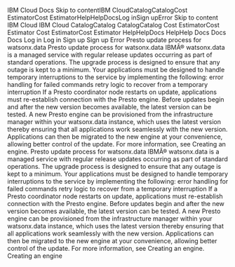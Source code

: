 ﻿IBM Cloud Docs Skip to contentIBM CloudCatalogCatalogCost EstimatorCost EstimatorHelpHelpDocsLog inSign upError Skip to content IBM Cloud IBM Cloud CatalogCatalog CatalogCatalog Cost EstimatorCost Estimator Cost EstimatorCost Estimator HelpHelpDocs HelpHelp Docs Docs Docs Log in Log in Sign up Sign up Error Presto update process for watsonx.data Presto update process for watsonx.data IBMÂ® watsonx.data is a managed service with regular release updates occurring as part of standard operations. The upgrade process is designed to ensure that any outage is kept to a minimum. Your applications must be designed to handle temporary interruptions to the service by implementing the following: error handling for failed commands retry logic to recover from a temporary interruption If a Presto coordinator node restarts on update, applications must re-establish connection with the Presto engine. Before updates begin and after the new version becomes available, the latest version can be tested. A new Presto engine can be provisioned from the infrastructure manager within your watsonx.data instance, which uses the latest version thereby ensuring that all applications work seamlessly with the new version. Applications can then be migrated to the new engine at your convenience, allowing better control of the update. For more information, see Creating an engine. Presto update process for watsonx.data IBMÂ® watsonx.data is a managed service with regular release updates occurring as part of standard operations. The upgrade process is designed to ensure that any outage is kept to a minimum. Your applications must be designed to handle temporary interruptions to the service by implementing the following: error handling for failed commands retry logic to recover from a temporary interruption If a Presto coordinator node restarts on update, applications must re-establish connection with the Presto engine. Before updates begin and after the new version becomes available, the latest version can be tested. A new Presto engine can be provisioned from the infrastructure manager within your watsonx.data instance, which uses the latest version thereby ensuring that all applications work seamlessly with the new version. Applications can then be migrated to the new engine at your convenience, allowing better control of the update. For more information, see Creating an engine. Creating an engine
